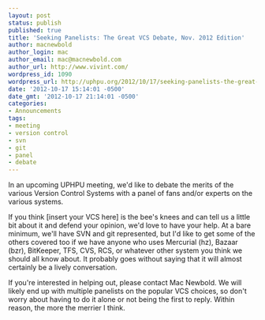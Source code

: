 ```yaml
---
layout: post
status: publish
published: true
title: 'Seeking Panelists: The Great VCS Debate, Nov. 2012 Edition'
author: macnewbold
author_login: mac
author_email: mac@macnewbold.com
author_url: http://www.vivint.com/
wordpress_id: 1090
wordpress_url: http://uphpu.org/2012/10/17/seeking-panelists-the-great-vcs-debate-nov-2012-edition/
date: '2012-10-17 15:14:01 -0500'
date_gmt: '2012-10-17 21:14:01 -0500'
categories:
- Announcements
tags:
- meeting
- version control
- svn
- git
- panel
- debate
---
```

<p>In an upcoming UPHPU meeting, we'd like to debate the merits of the various Version Control Systems with a panel of fans and/or experts on the various systems.</p>
<p>If you think [insert your VCS here] is the bee's knees and can tell us a little bit about it and defend your opinion, we'd love to have your help. At a bare minimum, we'll have SVN and git represented, but I'd like to get some of the others covered too if we have anyone who uses Mercurial (hz), Bazaar (bzr), BitKeeper, TFS, CVS, RCS, or whatever other system you think we should all know about. It probably goes without saying that it will almost certainly be a lively conversation.</p>
<p>If you're interested in helping out, please contact Mac Newbold. We will likely end up with multiple panelists on the popular VCS choices, so don't worry about having to do it alone or not being the first to reply. Within reason, the more the merrier I think.</p>
